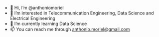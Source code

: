- 👋 Hi, I’m @anthoniomoriel
- 👀 I’m interested in Telecommunication Engineering, Data Science and Electrical Engineering
- 🌱 I’m currently learning Data Science
- 📫 You can reach me through anthonio.moriel@gmail.com

<!---
anthoniomoriel/anthoniomoriel is a ✨ special ✨ repository because its `README.md` (this file) appears on your GitHub profile.
You can click the Preview link to take a look at your changes.
--->
